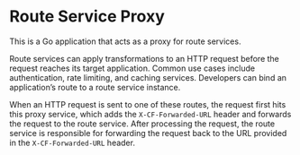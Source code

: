 # Route Service Proxy

This is a Go application that acts as a proxy for route services.

Route services can apply transformations to an HTTP request before the request reaches its target application. Common use cases include authentication, rate limiting, and caching services. Developers can bind an application’s route to a route service instance.

When an HTTP request is sent to one of these routes, the request first hits this proxy service, which adds the `X-CF-Forwarded-URL` header and forwards the request to the route service. After processing the request, the route service is responsible for forwarding the request back to the URL provided in the `X-CF-Forwarded-URL` header.